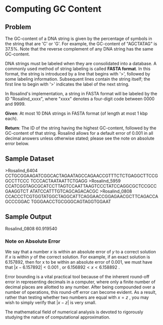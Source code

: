 # Computing GC Content

## Problem
The GC-content of a DNA string is given by the percentage of symbols in the string that are 'C' or 'G'. For example, the GC-content of "AGCTATAG" is 37.5%. Note that the reverse complement of any DNA string has the same GC-content.

DNA strings must be labeled when they are consolidated into a database. A commonly used method of string labeling is 
called **FASTA format**. In this format, the string is introduced by a line that begins with '>', followed by some 
labeling information. Subsequent lines contain the string itself; the first line to begin with '>' indicates the label of the next string.

In Rosalind's implementation, a string in FASTA format will be labeled by the ID "Rosalind_xxxx", where "xxxx" denotes a four-digit code between 0000 and 9999.

**Given**: At most 10 DNA strings in FASTA format (of length at most 1 kbp each).

**Return**: The ID of the string having the highest GC-content, followed by the GC-content of that string. Rosalind 
allows for a default error of 0.001 in all decimal answers unless otherwise stated; please see the note on absolute error below.

## Sample Dataset
\>Rosalind_6404
CCTGCGGAAGATCGGCACTAGAATAGCCAGAACCGTTTCTCTGAGGCTTCCGGCCTTCCC
TCCCACTAATAATTCTGAGG
\>Rosalind_5959
CCATCGGTAGCGCATCCTTAGTCCAATTAAGTCCCTATCCAGGCGCTCCGCCGAAGGTCT
ATATCCATTTGTCAGCAGACACGC
\>Rosalind_0808
CCACCCTCGTGGTATGGCTAGGCATTCAGGAACCGGAGAACGCTTCAGACCAGCCCGGAC
TGGGAACCTGCGGGCAGTAGGTGGAAT

## Sample Output
Rosalind_0808
60.919540

### Note on Absolute Error
We say that a number $x$
 is within an absolute error of $y$
 to a correct solution if $x$
 is within $y$
 of the correct solution. For example, if an exact solution is 6.157892, then for x
 to be within an absolute error of 0.001, we must have that $|x−6.157892|<0.001$
, or $6.156892<x<6.158892$
.

Error bounding is a vital practical tool because of the inherent round-off error in representing decimals in a 
computer, where only a finite number of decimal places are allotted to any number. After being compounded over a 
number of operations, this round-off error can become evident. As a result, rather than testing whether two numbers are equal with $x=z$
, you may wish to simply verify that $|x−z|$
 is very small.

The mathematical field of numerical analysis is devoted to rigorously studying the nature of computational approximation.